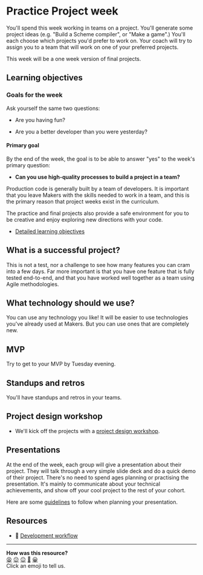 # Practice Project week

You'll spend this week working in teams on a project. You'll generate some project ideas (e.g. "Build a Scheme compiler", or "Make a game".) You'll each choose which projects you'd prefer to work on.  Your coach will try to assign you to a team that will work on one of your preferred projects.

This week will be a one week version of final projects.

## Learning objectives

### Goals for the week

Ask yourself the same two questions:

* Are you having fun?

* Are you a better developer than you were yesterday?

#### Primary goal

By the end of the week, the goal is to be able to answer "yes" to the week's primary question:

* **Can you use high-quality processes to build a project in a team?**

Production code is generally built by a team of developers. It is important that you leave Makers with the skills needed to work in a team, and this is the primary reason that project weeks exist in the curriculum.

The practice and final projects also provide a safe environment for you to be creative and enjoy exploring new directions with your code.

* [Detailed learning objectives](https://github.com/makersacademy/course/blob/main/practice_project_week/learning_objectives.md)

## What is a successful project?

This is not a test, nor a challenge to see how many features you can cram into a few days. Far more important is that you have one feature that is fully tested end-to-end, and that you have worked well together as a team using Agile methodologies.

## What technology should we use?

You can use any technology you like! It will be easier to use technologies you've already used at Makers.  But you can use ones that are completely new.

## MVP

Try to get to your MVP by Tuesday evening.

## Standups and retros

You'll have standups and retros in your teams.

## Project design workshop

* We'll kick off the projects with a [project design workshop](https://github.com/makersacademy/course/blob/main/practice_project_week/project_design_workshop.md).

## Presentations

At the end of the week, each group will give a presentation about their project.  They will talk through a very simple slide deck and do a quick demo of their project.  There's no need to spend ages planning or practising the presentation.  It's mainly to communicate about your technical achievements, and show off your cool project to the rest of your cohort.

Here are some [guidelines](./presentation_guidelines.md) to follow when planning your presentation.

## Resources

* :pill: [Development workflow](https://github.com/makersacademy/course/blob/main/pills/development_workflow.md)

<!-- BEGIN GENERATED SECTION DO NOT EDIT -->

---

**How was this resource?**  
[😫](https://airtable.com/shrUJ3t7KLMqVRFKR?prefill_Repository=course&prefill_File=practice_project_week/README.md&prefill_Sentiment=😫) [😕](https://airtable.com/shrUJ3t7KLMqVRFKR?prefill_Repository=course&prefill_File=practice_project_week/README.md&prefill_Sentiment=😕) [😐](https://airtable.com/shrUJ3t7KLMqVRFKR?prefill_Repository=course&prefill_File=practice_project_week/README.md&prefill_Sentiment=😐) [🙂](https://airtable.com/shrUJ3t7KLMqVRFKR?prefill_Repository=course&prefill_File=practice_project_week/README.md&prefill_Sentiment=🙂) [😀](https://airtable.com/shrUJ3t7KLMqVRFKR?prefill_Repository=course&prefill_File=practice_project_week/README.md&prefill_Sentiment=😀)  
Click an emoji to tell us.

<!-- END GENERATED SECTION DO NOT EDIT -->
